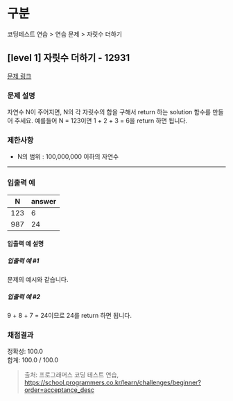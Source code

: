 # 구분

코딩테스트 연습 > 연습 문제 > 자릿수 더하기

## [level 1] 자릿수 더하기 - 12931

[문제 링크](https://school.programmers.co.kr/learn/courses/30/lessons/12931)

### 문제 설명

<p>자연수 N이 주어지면, N의 각 자릿수의 합을 구해서 return 하는 solution 함수를 만들어 주세요.
예를들어 N = 123이면 1 + 2 + 3 = 6을 return 하면 됩니다.</p>

### 제한사항

<ul>
  <li>N의 범위 : 100,000,000 이하의 자연수</li>
</ul>

<hr>

### 입출력 예

<table class="table">
  <thead>
    <tr>
      <th>N</th>
      <th>answer</th>
    </tr>
  </thead>
  <tbody>
    <tr>
      <td>123</td>
      <td>6</td>
    </tr>
    <tr>
      <td>987</td>
      <td>24</td>
      </tr>
  </tbody>
</table>

#### 입출력 예 설명

##### 입출력 예 #1

문제의 예시와 같습니다.</p>

##### 입출력 예 #2

9 + 8 + 7 = 24이므로 24를 return 하면 됩니다.</p>

### 채점결과

정확성: 100.0<br/>
합계: 100.0 / 100.0

> 출처: 프로그래머스 코딩 테스트 연습, https://school.programmers.co.kr/learn/challenges/beginner?order=acceptance_desc
